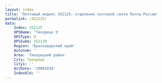 ```yaml
---
layout: index
title: 'Почтовый индекс 352125: отделение почтовой связи Почты России'
permalink: /352125/
data:
    Index: 352125
    OPSName: 'Тихорецк 5'
    OPSType: О
    OPSSubm: 352139
    Region: 'Краснодарский край'
    Autonom: ''
    Area: 'Тихорецкий район'
    City: Тихорецк
    City1: ''
    ActDate: '20001030'
    IndexOld: ''
---
```

